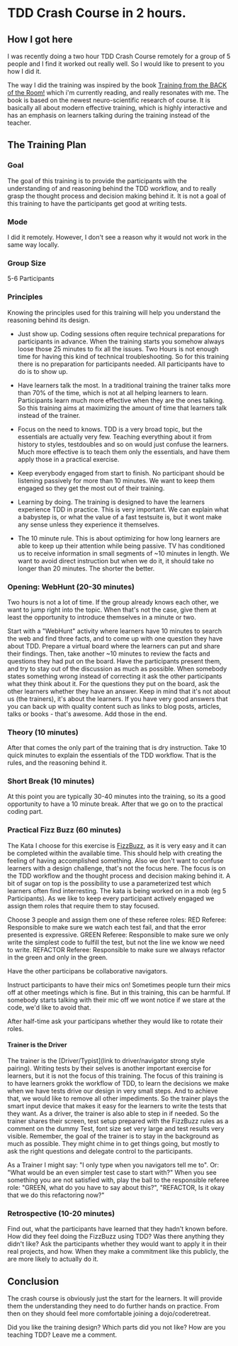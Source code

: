 # TDD Crash Course in 2 hours.  

## How I got here

I was recently doing a two hour TDD Crash Course remotely for a group of 5 people and I find it worked out really well.
So I would like to present to you how I did it.

The way I did the training was inspired by the book [Training from the BACK of the Room!](https://www.goodreads.com/book/show/8141935-training-from-the-back-of-the-room) which i'm currently reading, and really resonates with me.
The book is based on the newest neuro-scientific research of course.
It is basically all about modern effective training, which is highly interactive and has an emphasis on learners talking during the training instead of the teacher.

## The Training Plan

### Goal
The goal of this training is to provide the participants with the understanding of and reasoning behind the TDD workflow, 
and to really grasp the thought process and decision making behind it.
It is not a goal of this training to have the participants get good at writing tests.

### Mode 
I did it remotely. 
However, I don't see a reason why it would not work in the same way locally.

### Group Size
5-6 Participants

### Principles
Knowing the principles used for this training will help you understand the reasoning behind its design.

- Just show up.
   Coding sessions often require technical preparations for participants in advance. 
   When the training starts you somehow always loose those 25 minutes to fix all the issues.
   Two Hours is not enough time for having this kind of technical troubleshooting.
   So for this training there is no preparation for participants needed.
   All participants have to do is to show up.

- Have learners talk the most.
   In a traditional training the trainer talks more than 70% of the time, which is not at all helping learners to learn.
   Participants learn much more effective when they are the ones talking.
   So this training aims at maximizing the amount of time that learners talk instead of the trainer.

- Focus on the need to knows.
   TDD is a very broad topic, but the essentials are actually very few.
   Teaching everything about it from history to styles, testdoubles and so on would just confuse the learners.
   Much more effective is to teach them only the essentials, and have them apply those in a practical exercise.

- Keep everybody engaged from start to finish.
   No participant should be listening passively for more than 10 minutes. 
   We want to keep them engaged so they get the most out of their training.

- Learning by doing.
   The training is designed to have the learners experience TDD in practice.
   This is very important.
   We can explain what a babystep is, or what the value of a fast testsuite is, but it wont make any sense unless they experience it themselves.

- The 10 minute rule.
   This is about optimizing for how long learners are able to keep up their attention while being passive.
   TV has conditioned us to receive information in small segments of ~10 minutes in length.
   We want to avoid direct instruction but when we do it, it should take no longer than 20 minutes. 
   The shorter the better.

### Opening: WebHunt (20-30 minutes)
Two hours is not a lot of time.
If the group already knows each other, we want to jump right into the topic.
When that's not the case, give them at least the opportunity to introduce themselves in a minute or two.

Start with a "WebHunt" activity where learners have 10 minutes to search the web and find three facts, and to come up with one question they have about TDD. 
Prepare a virtual board where the learners can put and share their findings.
Then, take another ~10 minutes to review the facts and questions they had put on the board.
Have the participants present them, and try to stay out of the discussion as much as possible.
When somebody states something wrong instead of correcting it ask the other participants what they think about it.
For the questions they put on the board, ask the other learners whether they have an answer.
Keep in mind that it's not about us (the trainers), it's about the learners.
If you have very good answers that you can back up with quality content such as links to blog posts, articles, talks or books - that's awesome.
Add those in the end.

### Theory (10 minutes)
After that comes the only part of the training that is dry instruction.
Take 10 quick minutes to explain the essentials of the TDD workflow.
That is the rules, and the reasoning behind it.

### Short Break (10 minutes)
At this point you are typically 30-40 minutes into the training, so its a good opportunity to have a 10 minute break.
After that we go on to the practical coding part.

### Practical Fizz Buzz (60 minutes)
The Kata I choose for this exercise is [FizzBuzz](linkToFizzBuzz), as it is very easy and it can be completed within the available time.
This should help with creating the feeling of having accomplished something.
Also we don't want to confuse learners with a design challenge, that's not the focus here.
The focus is on the TDD workflow and the thought process and decision making behind it. 
A bit of sugar on top is the possibility to use a parameterized test which learners often find interresting.
The kata is being worked on in a mob (eg 5 Participants).
As we like to keep every participant actively engaged we assign them roles that require them to stay focused.

Choose 3 people and assign them one of these referee roles:
RED Referee: Responsible to make sure we watch each test fail, and that the error presented is expressive.
GREEN Referee: Responsible to make sure we only write the simplest code to fulfill the test, but not the line we know we need to write.
REFACTOR Referee: Responsible to make sure we always refactor in the green and only in the green.

Have the other participans be collaborative navigators.

Instruct participants to have their mics on!
Sometimes people turn their mics off at other meetings which is fine.
But in this training, this can be harmful. 
If somebody starts talking with their mic off we wont notice if we stare at the code, we'd like to avoid that.

After half-time ask your participans whether they would like to rotate their roles.

#### Trainer is the Driver
The trainer is the [Driver/Typist](link to driver/navigator strong style pairing). 
Writing tests by their selves is another important exercise for learners, but it is not the focus of this training.
The focus of this training is to have learners grokk the workflow of TDD, to learn the decisions we make when we have tests drive our design in very small steps.
And to achieve that, we would like to remove all other impediments.
So the trainer plays the smart input device that makes it easy for the learners to write the tests that they want.
As a driver, the trainer is also able to step in if needed. 
So the trainer shares their screen, test setup prepared with the FizzBuzz rules as a comment on the dummy Test, font size set very large and test results very visible.
Remember, the goal of the trainer is to stay in the background as much as possible.
They might chime in to get things going, but mostly to ask the right questions and delegate control to the participants.

As a Trainer I might say: "I only type when you navigators tell me to".
Or: "What would be an even simpler test case to start with?"
When you see something you are not satisfied with, play the ball to the responsible referee role: "GREEN, what do you have to say about this?",
"REFACTOR, Is it okay that we do this refactoring now?"

### Retrospective (10-20 minutes)
Find out, what the participants have learned that they hadn't known before.
How did they feel doing the FizzBuzz using TDD?
Was there anything they didn't like?
Ask the participants whether they would want to apply it in their real projects, and how.
When they make a commitment like this publicly, the are more likely to actually do it.


## Conclusion
The crash course is obviously just the start for the learners. 
It will provide them the understanding they need to do further hands on practice.
From then on they should feel more comfortable joining a dojo/coderetreat.

Did you like the training design? 
Which parts did you not like?
How are you teaching TDD?
Leave me a comment.
